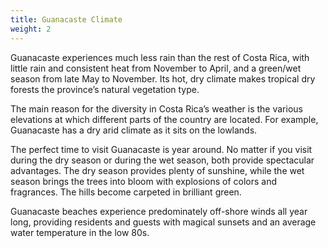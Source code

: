 ```yaml
---
title: Guanacaste Climate
weight: 2
---
```

Guanacaste experiences much less rain than the rest of Costa Rica, with little rain and consistent heat from November to April, and a green/wet season from late May to November. Its hot, dry climate makes tropical dry forests the province’s natural vegetation type.

The main reason for the diversity in Costa Rica’s weather is the various elevations at which different parts of the country are located. For example, Guanacaste has a dry arid climate as it sits on the lowlands.

The perfect time to visit Guanacaste is year around. No matter if you visit during the dry season or during the wet season, both provide spectacular advantages. The dry season provides plenty of sunshine, while the wet season brings the trees into bloom with explosions of colors and fragrances. The hills become carpeted in brilliant green.

Guanacaste beaches experience predominately off-shore winds all year long, providing residents and guests with magical sunsets and an average water temperature in the low 80s.
